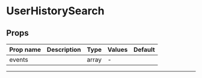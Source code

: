 # UserHistorySearch

## Props

| Prop name | Description | Type  | Values | Default |
| --------- | ----------- | ----- | ------ | ------- |
| events    |             | array | -      |         |

---
